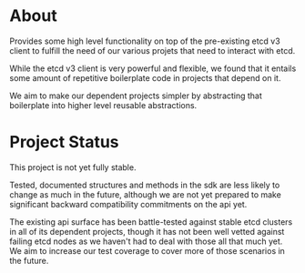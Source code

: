 # About

Provides some high level functionality on top of the pre-existing etcd v3 client to fulfill the need of our various projets that need to interact with etcd.

While the etcd v3 client is very powerful and flexible, we found that it entails some amount of repetitive boilerplate code in projects that depend on it.

We aim to make our dependent projects simpler by abstracting that boilerplate into higher level reusable abstractions.

# Project Status

This project is not yet fully stable.

Tested, documented structures and methods in the sdk are less likely to change as much in the future, although we are not yet prepared to make significant backward compatibility commitments on the api yet.

The existing api surface has been battle-tested against stable etcd clusters in all of its dependent projects, though it has not been well vetted against failing etcd nodes as we haven't had to deal with those all that much yet. We aim to increase our test coverage to cover more of those scenarios in the future.